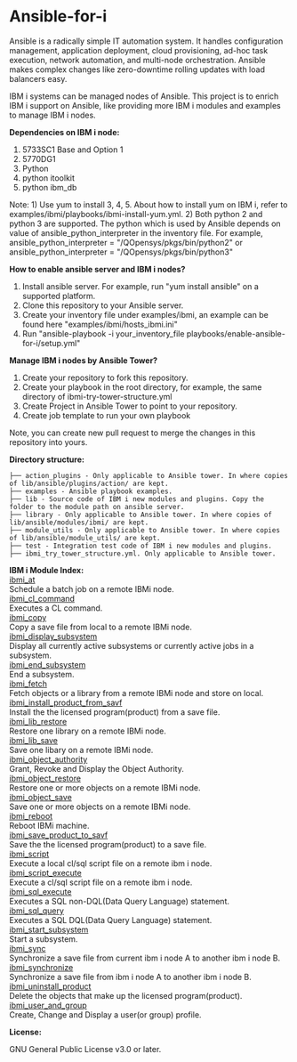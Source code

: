 # Ansible-for-i


Ansible is a radically simple IT automation system. It handles configuration management, application deployment, cloud provisioning, ad-hoc task execution, network automation, and multi-node orchestration. Ansible makes complex changes like zero-downtime rolling updates with load balancers easy. 

IBM i systems can be managed nodes of Ansible. This project is to enrich IBM i support on Ansible, like providing more IBM i modules and examples to manage IBM i nodes. 

<b>Dependencies on IBM i node: </b>
1. 5733SC1 Base and Option 1
2. 5770DG1
3. Python
4. python itoolkit
5. python ibm_db

Note: 1) Use yum to install 3, 4, 5. About how to install yum on IBM i, refer to examples/ibmi/playbooks/ibmi-install-yum.yml.
2) Both python 2 and python 3 are supported. The python which is used by Ansible depends on value of  ansible_python_interpreter in the inventory file. For example, ansible_python_interpreter = "/QOpensys/pkgs/bin/python2" or ansible_python_interpreter = "/QOpensys/pkgs/bin/python3"

<b>How to enable ansible server and IBM i nodes? </b> <br>
1. Install ansible server. For example, run "yum install ansible" on a supported platform.
2. Clone this repository to your Ansible server.
3. Create your inventory file under examples/ibmi, an example can be found here "examples/ibmi/hosts_ibmi.ini"
4. Run "ansible-playbook -i your_inventory_file playbooks/enable-ansible-for-i/setup.yml"</br>

<b>Manage IBM i nodes by Ansible Tower? </b> <br>
1. Create your repository to fork this repository.
2. Create your playbook in the root directory, for example, the same directory of ibmi-try-tower-structure.yml
3. Create Project in Ansible Tower to point to your repository.
4. Create job template to run your own playbook

Note, you can create new pull request to merge the changes in this repository into yours.

<b>Directory structure: </b>

```
├── action_plugins - Only applicable to Ansible tower. In where copies of lib/ansible/plugins/action/ are kept.
├── examples - Ansible playbook examples.
├── lib - Source code of IBM i new modules and plugins. Copy the folder to the module path on ansible server.
├── library - Only applicable to Ansible tower. In where copies of lib/ansible/modules/ibmi/ are kept. 
├── module_utils - Only applicable to Ansible tower. In where copies of lib/ansible/module_utils/ are kept.  
├── test - Integration test code of IBM i new modules and plugins.
├── ibmi_try_tower_structure.yml. Only applicable to Ansible tower. 
```

<b>IBM i Module Index:</b><br>
<a href="https://github.ibm.com/IBMi-Cloud/ansible-for-i-development/blob/master/lib/ansible/modules/ibmi/ibmi_at.py">ibmi_at</a><br>
Schedule a batch job on a remote IBMi node.<br>
<a href="https://github.ibm.com/IBMi-Cloud/ansible-for-i-development/blob/master/lib/ansible/modules/ibmi/ibmi_cl_command.py">ibmi_cl_command</a><br>
Executes a CL command.<br>
<a href="https://github.ibm.com/IBMi-Cloud/ansible-for-i-development/blob/master/lib/ansible/modules/ibmi/ibmi_copy.py">ibmi_copy</a><br>
Copy a save file from local to a remote IBMi node.<br>
<a href="https://github.ibm.com/IBMi-Cloud/ansible-for-i-development/blob/master/lib/ansible/modules/ibmi/ibmi_display_subsystem.py">ibmi_display_subsystem</a><br>
Display all currently active subsystems or currently active jobs in a subsystem.<br>
<a href="https://github.ibm.com/IBMi-Cloud/ansible-for-i-development/blob/master/lib/ansible/modules/ibmi/ibmi_end_subsystem.py">ibmi_end_subsystem</a><br>
End a subsystem.<br>
<a href="https://github.ibm.com/IBMi-Cloud/ansible-for-i-development/blob/master/lib/ansible/modules/ibmi/ibmi_fetch.py">ibmi_fetch</a><br>
Fetch objects or a library from a remote IBMi node and store on local.<br>
<a href="https://github.ibm.com/IBMi-Cloud/ansible-for-i-development/blob/master/lib/ansible/modules/ibmi/ibmi_install_product_from_savf.py">ibmi_install_product_from_savf</a><br>
Install the the licensed program(product) from a save file.<br>
<a href="https://github.ibm.com/IBMi-Cloud/ansible-for-i-development/blob/master/lib/ansible/modules/ibmi/ibmi_lib_restore.py">ibmi_lib_restore</a><br>
Restore one library on a remote IBMi node.<br>
<a href="https://github.ibm.com/IBMi-Cloud/ansible-for-i-development/blob/master/lib/ansible/modules/ibmi/ibmi_lib_save.py">ibmi_lib_save</a><br>
Save one libary on a remote IBMi node.<br>
<a href="https://github.ibm.com/IBMi-Cloud/ansible-for-i-development/blob/master/lib/ansible/modules/ibmi/ibmi_object_authority.py">ibmi_object_authority</a><br>
Grant, Revoke and Display the Object Authority.<br>
<a href="https://github.ibm.com/IBMi-Cloud/ansible-for-i-development/blob/master/lib/ansible/modules/ibmi/ibmi_object_restore.py">ibmi_object_restore</a><br>
Restore one or more objects on a remote IBMi node.<br>
<a href="https://github.ibm.com/IBMi-Cloud/ansible-for-i-development/blob/master/lib/ansible/modules/ibmi/ibmi_object_save.py">ibmi_object_save</a><br>
Save one or more objects on a remote IBMi node.<br>
<a href="https://github.ibm.com/IBMi-Cloud/ansible-for-i-development/blob/master/lib/ansible/modules/ibmi/ibmi_reboot.py">ibmi_reboot</a><br>
Reboot IBMi machine.<br>
<a href="https://github.ibm.com/IBMi-Cloud/ansible-for-i-development/blob/master/lib/ansible/modules/ibmi/ibmi_save_product_to_savf.py">ibmi_save_product_to_savf</a><br>
Save the the licensed program(product) to a save file.<br>
<a href="https://github.ibm.com/IBMi-Cloud/ansible-for-i-development/blob/master/lib/ansible/modules/ibmi/ibmi_script.py">ibmi_script</a><br>
Execute a local cl/sql script file on a remote ibm i node.<br>
<a href="https://github.ibm.com/IBMi-Cloud/ansible-for-i-development/blob/master/lib/ansible/modules/ibmi/ibmi_script_execute.py">ibmi_script_execute</a><br>
Execute a cl/sql script file on a remote ibm i node.<br>
<a href="https://github.ibm.com/IBMi-Cloud/ansible-for-i-development/blob/master/lib/ansible/modules/ibmi/ibmi_sql_execute.py">ibmi_sql_execute</a><br>
Executes a SQL non-DQL(Data Query Language) statement.<br>
<a href="https://github.ibm.com/IBMi-Cloud/ansible-for-i-development/blob/master/lib/ansible/modules/ibmi/ibmi_sql_query.py">ibmi_sql_query</a><br>
Executes a SQL DQL(Data Query Language) statement.<br>
<a href="https://github.ibm.com/IBMi-Cloud/ansible-for-i-development/blob/master/lib/ansible/modules/ibmi/ibmi_start_subsystem.py">ibmi_start_subsystem</a><br>
Start a subsystem.<br>
<a href="https://github.ibm.com/IBMi-Cloud/ansible-for-i-development/blob/master/lib/ansible/modules/ibmi/ibmi_sync.py">ibmi_sync</a><br>
Synchronize a save file from current ibm i node A to another ibm i node B.<br>
<a href="https://github.ibm.com/IBMi-Cloud/ansible-for-i-development/blob/master/lib/ansible/modules/ibmi/ibmi_synchronize.py">ibmi_synchronize</a><br>
Synchronize a save file from ibm i node A to another ibm i node B.<br>
<a href="https://github.ibm.com/IBMi-Cloud/ansible-for-i-development/blob/master/lib/ansible/modules/ibmi/ibmi_uninstall_product.py">ibmi_uninstall_product</a><br>
Delete the objects that make up the licensed program(product).<br>
<a href="https://github.ibm.com/IBMi-Cloud/ansible-for-i-development/blob/master/lib/ansible/modules/ibmi/ibmi_user_and_group.py">ibmi_user_and_group</a><br>
Create, Change and Display a user(or group) profile.<br>

<b>License: </b><br>

GNU General Public License v3.0 or later.


